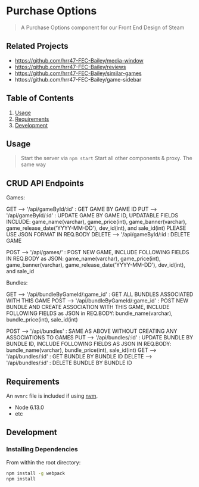 # Purchase Options

> A Purchase Options component for our Front End Design of Steam

## Related Projects

  - https://github.com/hrr47-FEC-Bailey/media-window
  - https://github.com/hrr47-FEC-Bailey/reviews
  - https://github.com/hrr47-FEC-Bailey/similar-games
  - httos://github.com/hrr47-FEC-Bailey/game-sidebar

## Table of Contents

1. [Usage](#Usage)
1. [Requirements](#requirements)
1. [Development](#development)

## Usage

> Start the server via
```npm start```
> Start all other components & proxy. The same way

## CRUD API Endpoints

Games:

GET --> '/api/gameById/:id' : GET GAME BY GAME ID
PUT --> '/api/gameById/:id' : UPDATE GAME BY GAME ID, UPDATABLE FIELDS INCLUDE: game_name(varchar), game_price(int), game_banner(varchar), game_release_date('YYYY-MM-DD'), dev_id(int), and sale_id(int) PLEASE USE JSON FORMAT IN REQ.BODY
DELETE --> '/api/gameById/:id : DELETE GAME

POST --> '/api/games/' : POST NEW GAME, INCLUDE FOLLOWING FIELDS IN REQ.BODY as JSON: game_name(varchar), game_price(int), game_banner(varchar), game_release_date('YYYY-MM-DD'), dev_id(int), and sale_id

Bundles:

GET --> '/api/bundleByGameId/:game_id' : GET ALL BUNDLES ASSOCIATED WITH THIS GAME
POST --> '/api/bundleByGameId/:game_id' : POST NEW BUNDLE AND CREATE ASSOCIATION WITH THIS GAME, INCLUDE FOLLOWING FIELDS as JSON in REQ.BODY: bundle_name(varchar), bundle_price(int), sale_id(int)

POST --> '/api/bundles' : SAME AS ABOVE WITHOUT CREATING ANY ASSOCIATIONS TO GAMES
PUT --> '/api/bundles/:id' :  UPDATE BUNDLE BY BUNDLE ID, INCLUDE FOLLOWING FIELDS AS JSON IN REQ.BODY:  bundle_name(varchar), bundle_price(int), sale_id(int)
GET --> '/api/bundles/:id' : GET BUNDLE BY BUNDLE ID
DELETE --> '/api/bundles/:id' : DELETE BUNDLE BY BUNDLE ID

## Requirements

An `nvmrc` file is included if using [nvm](https://github.com/creationix/nvm).

- Node 6.13.0
- etc

## Development

### Installing Dependencies

From within the root directory:

```sh
npm install -g webpack
npm install
```

